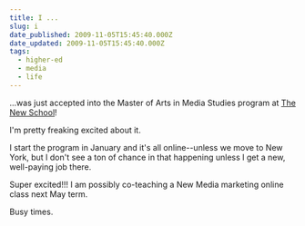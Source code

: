 ```yaml
---
title: I ...
slug: i
date_published: 2009-11-05T15:45:40.000Z
date_updated: 2009-11-05T15:45:40.000Z
tags:
  - higher-ed
  - media
  - life
---
```


...was just accepted into the Master of Arts in Media Studies program at [The New School](http://newschool.edu/mediastudies)!

I'm pretty freaking excited about it.

I start the program in January and it's all online--unless we move to New York, but I don't see a ton of chance in that happening unless I get a new, well-paying job there.

Super excited!!! I am possibly co-teaching a New Media marketing online class next May term.

Busy times.
